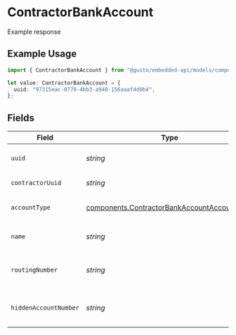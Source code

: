 # ContractorBankAccount

Example response

## Example Usage

```typescript
import { ContractorBankAccount } from "@gusto/embedded-api/models/components/contractorbankaccount.js";

let value: ContractorBankAccount = {
  uuid: "97315eac-0778-4bb3-a940-156aaaf4d0b4",
};
```

## Fields

| Field                                                                                                      | Type                                                                                                       | Required                                                                                                   | Description                                                                                                |
| ---------------------------------------------------------------------------------------------------------- | ---------------------------------------------------------------------------------------------------------- | ---------------------------------------------------------------------------------------------------------- | ---------------------------------------------------------------------------------------------------------- |
| `uuid`                                                                                                     | *string*                                                                                                   | :heavy_check_mark:                                                                                         | UUID of the bank account                                                                                   |
| `contractorUuid`                                                                                           | *string*                                                                                                   | :heavy_minus_sign:                                                                                         | UUID of the employee                                                                                       |
| `accountType`                                                                                              | [components.ContractorBankAccountAccountType](../../models/components/contractorbankaccountaccounttype.md) | :heavy_minus_sign:                                                                                         | Bank account type                                                                                          |
| `name`                                                                                                     | *string*                                                                                                   | :heavy_minus_sign:                                                                                         | Name for the bank account                                                                                  |
| `routingNumber`                                                                                            | *string*                                                                                                   | :heavy_minus_sign:                                                                                         | The bank account's routing number                                                                          |
| `hiddenAccountNumber`                                                                                      | *string*                                                                                                   | :heavy_minus_sign:                                                                                         | Masked bank account number                                                                                 |